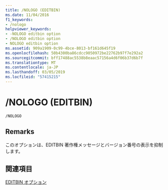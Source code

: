 ```yaml
---
title: /NOLOGO (EDITBIN)
ms.date: 11/04/2016
f1_keywords:
- /nologo
helpviewer_keywords:
- -NOLOGO editbin option
- /NOLOGO editbin option
- NOLOGO editbin option
ms.assetid: 909a1909-0c99-4bce-8013-bf161d645f19
ms.openlocfilehash: 50b4300ba86cdcc9050972be22762b97f7e292a2
ms.sourcegitcommit: bff17488ac5538b8eaac57156a4d6f06b37d6b7f
ms.translationtype: MT
ms.contentlocale: ja-JP
ms.lasthandoff: 03/05/2019
ms.locfileid: "57415215"
---
```

# <a name="nologo-editbin"></a>/NOLOGO (EDITBIN)

```
/NOLOGO
```

## <a name="remarks"></a>Remarks

このオプションは、EDITBIN 著作権メッセージとバージョン番号の表示を抑制します。

## <a name="see-also"></a>関連項目

[EDITBIN オプション](../../build/reference/editbin-options.md)
